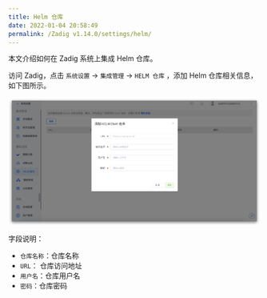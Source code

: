 ```yaml
---
title: Helm 仓库
date: 2022-01-04 20:58:49
permalink: /Zadig v1.14.0/settings/helm/
---
```


本文介绍如何在 Zadig 系统上集成 Helm 仓库。

访问 Zadig，点击 `系统设置` ->  `集成管理` -> `HELM 仓库` ，添加 Helm 仓库相关信息，如下图所示。

![add_helm_repository](./_images/add_helm_repository.png)

字段说明：

- `仓库名称`：仓库名称
- `URL`： 仓库访问地址
- `用户名`：仓库用户名
- `密码`：仓库密码
